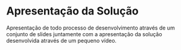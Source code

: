 # Apresentação da Solução


Apresentação de todo processo de desenvolvimento através de um conjunto de slides juntamente com a apresentação da solução desenvolvida através de um pequeno vídeo.

